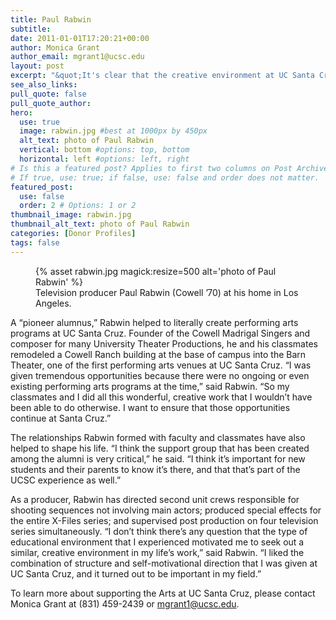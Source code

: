 ```yaml
---
title: Paul Rabwin
subtitle:
date: 2011-01-01T17:20:21+00:00
author: Monica Grant
author_email: mgrant1@ucsc.edu
layout: post
excerpt: "&quot;It's clear that the creative environment at UC Santa Cruz is what motivated me to succeed in this career,&quot; said Paul Rabwin (Cowell '70), a multiple Emmy-award nominee and Golden Globe-winning television producer. Rabwin supports the UC Santa Cruz theater arts program &quot;financially, emotionally, and spiritually -- anything I can do to help.&quot;"
see_also_links:
pull_quote: false
pull_quote_author:
hero:
  use: true
  image: rabwin.jpg #best at 1000px by 450px
  alt_text: photo of Paul Rabwin
  vertical: bottom #options: top, bottom
  horizontal: left #options: left, right
# Is this a featured post? Applies to first two columns on Post Archive Page.
# If true, use: true; if false, use: false and order does not matter.
featured_post:
  use: false
  order: 2 # Options: 1 or 2
thumbnail_image: rabwin.jpg
thumbnail_alt_text: photo of Paul Rabwin
categories: [Donor Profiles]
tags: false
---
```

<figure class="inline-image right">
{% asset rabwin.jpg magick:resize=500 alt='photo of Paul Rabwin' %}
<figcaption>Television producer Paul Rabwin (Cowell &#8217;70) at his home in Los Angeles.</figcaption></figure> 
A &#8220;pioneer alumnus,&#8221; Rabwin helped to literally create performing arts programs at UC Santa Cruz. Founder of the Cowell Madrigal Singers and composer for many University Theater Productions, he and his classmates remodeled a Cowell Ranch building at the base of campus into the Barn Theater, one of the first performing arts venues at UC Santa Cruz. &#8220;I was given tremendous opportunities because there were no ongoing or even existing performing arts programs at the time,&#8221; said Rabwin. &#8220;So my classmates and I did all this wonderful, creative work that I wouldn&#8217;t have been able to do otherwise. I want to ensure that those opportunities continue at Santa Cruz.&#8221;

The relationships Rabwin formed with faculty and classmates have also helped to shape his life. &#8220;I think the support group that has been created among the alumni is very critical,&#8221; he said. &#8220;I think it&#8217;s important for new students and their parents to know it&#8217;s there, and that that&#8217;s part of the UCSC experience as well.&#8221;

As a producer, Rabwin has directed second unit crews responsible for shooting sequences not involving main actors; produced special effects for the entire X-Files series; and supervised post production on four television series simultaneously. &#8220;I don&#8217;t think there&#8217;s any question that the type of educational environment that I experienced motivated me to seek out a similar, creative environment in my life&#8217;s work,&#8221; said Rabwin. &#8220;I liked the combination of structure and self-motivational direction that I was given at UC Santa Cruz, and it turned out to be important in my field.&#8221;

To learn more about supporting the Arts at UC Santa Cruz, please contact Monica Grant at (831) 459-2439 or <mgrant1@ucsc.edu>.
